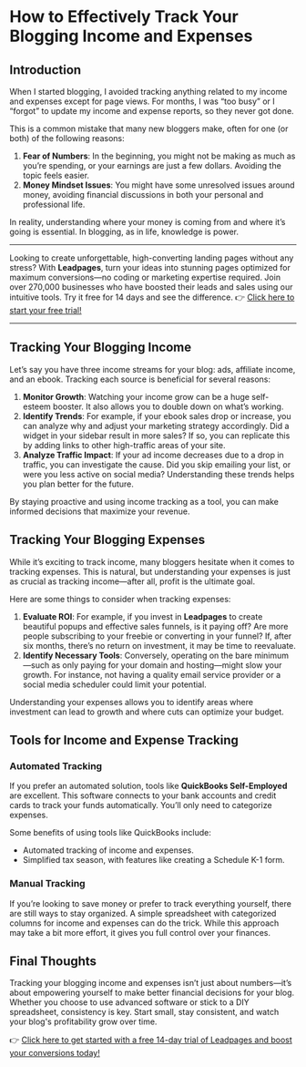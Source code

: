 # How to Effectively Track Your Blogging Income and Expenses

## Introduction

When I started blogging, I avoided tracking anything related to my income and expenses except for page views. For months, I was “too busy” or I “forgot” to update my income and expense reports, so they never got done. 

This is a common mistake that many new bloggers make, often for one (or both) of the following reasons:

1. **Fear of Numbers**: In the beginning, you might not be making as much as you’re spending, or your earnings are just a few dollars. Avoiding the topic feels easier.
2. **Money Mindset Issues**: You might have some unresolved issues around money, avoiding financial discussions in both your personal and professional life.

In reality, understanding where your money is coming from and where it’s going is essential. In blogging, as in life, knowledge is power.

---

Looking to create unforgettable, high-converting landing pages without any stress? With **Leadpages**, turn your ideas into stunning pages optimized for maximum conversions—no coding or marketing expertise required. Join over 270,000 businesses who have boosted their leads and sales using our intuitive tools. Try it free for 14 days and see the difference. 👉 [Click here to start your free trial!](https://bit.ly/LEadPages)

---

## Tracking Your Blogging Income

Let’s say you have three income streams for your blog: ads, affiliate income, and an ebook. Tracking each source is beneficial for several reasons:

1. **Monitor Growth**: Watching your income grow can be a huge self-esteem booster. It also allows you to double down on what’s working.
2. **Identify Trends**: For example, if your ebook sales drop or increase, you can analyze why and adjust your marketing strategy accordingly. Did a widget in your sidebar result in more sales? If so, you can replicate this by adding links to other high-traffic areas of your site.
3. **Analyze Traffic Impact**: If your ad income decreases due to a drop in traffic, you can investigate the cause. Did you skip emailing your list, or were you less active on social media? Understanding these trends helps you plan better for the future.

By staying proactive and using income tracking as a tool, you can make informed decisions that maximize your revenue.

## Tracking Your Blogging Expenses

While it’s exciting to track income, many bloggers hesitate when it comes to tracking expenses. This is natural, but understanding your expenses is just as crucial as tracking income—after all, profit is the ultimate goal.

Here are some things to consider when tracking expenses:

1. **Evaluate ROI**: For example, if you invest in **Leadpages** to create beautiful popups and effective sales funnels, is it paying off? Are more people subscribing to your freebie or converting in your funnel? If, after six months, there’s no return on investment, it may be time to reevaluate.
2. **Identify Necessary Tools**: Conversely, operating on the bare minimum—such as only paying for your domain and hosting—might slow your growth. For instance, not having a quality email service provider or a social media scheduler could limit your potential.

Understanding your expenses allows you to identify areas where investment can lead to growth and where cuts can optimize your budget.

## Tools for Income and Expense Tracking

### Automated Tracking

If you prefer an automated solution, tools like **QuickBooks Self-Employed** are excellent. This software connects to your bank accounts and credit cards to track your funds automatically. You’ll only need to categorize expenses. 

Some benefits of using tools like QuickBooks include:

- Automated tracking of income and expenses.
- Simplified tax season, with features like creating a Schedule K-1 form.

### Manual Tracking

If you’re looking to save money or prefer to track everything yourself, there are still ways to stay organized. A simple spreadsheet with categorized columns for income and expenses can do the trick. While this approach may take a bit more effort, it gives you full control over your finances.

## Final Thoughts

Tracking your blogging income and expenses isn’t just about numbers—it’s about empowering yourself to make better financial decisions for your blog. Whether you choose to use advanced software or stick to a DIY spreadsheet, consistency is key. Start small, stay consistent, and watch your blog's profitability grow over time.

👉 [Click here to get started with a free 14-day trial of Leadpages and boost your conversions today!](https://bit.ly/LEadPages)
